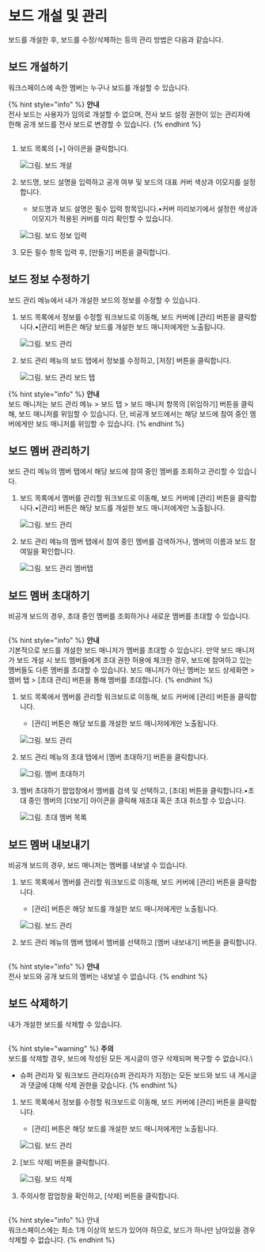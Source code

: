 # 보드 개설 및 관리

보드를 개설한 후, 보드를 수정/삭제하는 등의 관리 방법은 다음과 같습니다.

## 보드 개설하기

워크스페이스에 속한 멤버는 누구나 보드를 개설할 수 있습니다.

{% hint style="info" %}
**안내**\
전사 보드는 사용자가 임의로 개설할 수 없으며, 전사 보드 설정 권한이 있는 관리자에 한해 공개 보드를 전사 보드로 변경할 수 있습니다.
{% endhint %}

![그림. 보드 개설](data:image/gif;base64,R0lGODlhAQABAIAAAP///wAAACH5BAEAAAAALAAAAAABAAEAAAICRAEAOw==)

1.  보드 목록의 \[+] 아이콘을 클릭합니다.

    ![그림. 보드 개설](https://oopy.lazyrockets.com/api/v2/notion/image?src=https%3A%2F%2Fs3-us-west-2.amazonaws.com%2Fsecure.notion-static.com%2Ff7c857ce-3556-411d-84ad-3d7f1c22d08f%2FUntitled.png\&blockId=ad784fe2-fe0f-4385-a025-6b6d2ac43249)
2.  보드명, 보드 설명을 입력하고 공개 여부 및 보드의 대표 커버 색상과 이모지를 설정합니다.

    * 보드명과 보드 설명은 필수 입력 항목입니다.•커버 미리보기에서 설정한 색상과 이모지가 적용된 커버를 미리 확인할 수 있습니다.

    ![그림. 보드 정보 입력](https://oopy.lazyrockets.com/api/v2/notion/image?src=https%3A%2F%2Fs3-us-west-2.amazonaws.com%2Fsecure.notion-static.com%2F6a6d841c-75d1-4e66-a48e-b54d92e7e80e%2FUntitled.png\&blockId=75baaddb-ba58-4b32-a738-058c8395b28e)
3. 모든 필수 항목 입력 후, \[만들기] 버튼을 클릭합니다.

## 보드 정보 수정하기

보드 관리 메뉴에서 내가 개설한 보드의 정보를 수정할 수 있습니다.

1.  보드 목록에서 정보를 수정할 워크보드로 이동해, 보드 커버에 \[관리] 버튼을 클릭합니다.•\[관리] 버튼은 해당 보드를 개설한 보드 매니저에게만 노출됩니다.

    ![그림. 보드 관리](https://oopy.lazyrockets.com/api/v2/notion/image?src=https%3A%2F%2Fs3-us-west-2.amazonaws.com%2Fsecure.notion-static.com%2F5e7f81b1-e516-401e-917a-839a52a2f406%2FUntitled.png\&blockId=3670b3eb-f756-42d5-97f5-a94681da9551)
2.  보드 관리 메뉴의 보드 탭에서 정보를 수정하고, \[저장] 버튼을 클릭합니다.

    ![그림. 보드 관리 보드 탭](https://oopy.lazyrockets.com/api/v2/notion/image?src=https%3A%2F%2Fs3-us-west-2.amazonaws.com%2Fsecure.notion-static.com%2F6a3ba136-4f38-4796-baa0-37cf29a47f2f%2F%25EB%25B3%25B4%25EB%2593%259C\_%25EA%25B4%2580%25EB%25A6%25AC\_%25EB%25B3%25B4%25EB%2593%259C\_%25ED%2583%25AD.png\&blockId=2797d7e8-8a1b-4daf-9eb1-5f7836694fc1)

{% hint style="info" %}
**안내**\
보드 매니저는 보드 관리 메뉴 > 보드 탭 > 보드 매니저 항목의 \[위임하기] 버튼을 클릭해, 보드 매니저를 위임할 수 있습니다. 단, 비공개 보드에서는 해당 보드에 참여 중인 멤버에게만 보드 매니저를 위임할 수 있습니다.
{% endhint %}

## 보드 멤버 관리하기

보드 관리 메뉴의 멤버 탭에서 해당 보드에 참여 중인 멤버를 조회하고 관리할 수 있습니다.

1.  보드 목록에서 멤버를 관리할 워크보드로 이동해, 보드 커버에 \[관리] 버튼을 클릭합니다.•\[관리] 버튼은 해당 보드를 개설한 보드 매니저에게만 노출됩니다.

    ![그림. 보드 관리](https://oopy.lazyrockets.com/api/v2/notion/image?src=https%3A%2F%2Fs3-us-west-2.amazonaws.com%2Fsecure.notion-static.com%2F5e7f81b1-e516-401e-917a-839a52a2f406%2FUntitled.png\&blockId=9d1ff9a1-a0bd-4d61-871c-7d271ee09047)
2.  보드 관리 메뉴의 멤버 탭에서 참여 중인 멤버를 검색하거나, 멤버의 이름과 보드 참여일을 확인합니다.

    ![그림. 보드 관리 멤버탭](https://oopy.lazyrockets.com/api/v2/notion/image?src=https%3A%2F%2Fs3-us-west-2.amazonaws.com%2Fsecure.notion-static.com%2F6559cd62-d20c-4d93-b4f6-d08187b443e4%2FUntitled.png\&blockId=9272c9b4-9f4e-4577-ba41-cb53971bbc17)

## 보드 멤버 초대하기

비공개 보드의 경우, 초대 중인 멤버를 조회하거나 새로운 멤버를 초대할 수 있습니다.

![](data:image/gif;base64,R0lGODlhAQABAIAAAP///wAAACH5BAEAAAAALAAAAAABAAEAAAICRAEAOw==)

{% hint style="info" %}
**안내**\
기본적으로 보드를 개설한 보드 매니저가 멤버를 초대할 수 있습니다. 만약 보드 매니저가 보드 개설 시 보드 멤버들에게 초대 권한 허용에 체크한 경우, 보드에 참여하고 있는 멤버들도 다른 멤버를 초대할 수 있습니다. 보드 매니저가 아닌 멤버는 보드 상세화면 > 멤버 탭 > \[초대 관리] 버튼을 통해 멤버를 초대합니다.
{% endhint %}

1.  보드 목록에서 멤버를 관리할 워크보드로 이동해, 보드 커버에 \[관리] 버튼을 클릭합니다.

    * \[관리] 버튼은 해당 보드를 개설한 보드 매니저에게만 노출됩니다.

    ![그림. 보드 관리](https://oopy.lazyrockets.com/api/v2/notion/image?src=https%3A%2F%2Fs3-us-west-2.amazonaws.com%2Fsecure.notion-static.com%2F5e7f81b1-e516-401e-917a-839a52a2f406%2FUntitled.png\&blockId=159f9373-9afd-4469-9ccb-05f04bfd7580)
2.  보드 관리 메뉴의 초대 탭에서 \[멤버 초대하기] 버튼을 클릭합니다.

    ![그림. 멤버 초대하기](https://oopy.lazyrockets.com/api/v2/notion/image?src=https%3A%2F%2Fs3-us-west-2.amazonaws.com%2Fsecure.notion-static.com%2Ffd41d088-446b-4582-b56a-b8f02a6da0a4%2F%25EB%25B3%25B4%25EB%2593%259C\_%25EA%25B4%2580%25EB%25A6%25AC\_%25EC%25B4%2588%25EB%258C%2580\_%25ED%2583%25AD.png\&blockId=d9969f23-c7b7-4095-a6ca-7141420e47f8)
3.  멤버 초대하기 팝업창에서 멤버를 검색 및 선택하고, \[초대] 버튼을 클릭합니다.•초대 중인 멤버의 \[더보기] 아이콘을 클릭해 재초대 혹은 초대 취소할 수 있습니다.

    ![그림. 초대 멤버 목록](https://oopy.lazyrockets.com/api/v2/notion/image?src=https%3A%2F%2Fs3-us-west-2.amazonaws.com%2Fsecure.notion-static.com%2F0c1f655c-b7e4-4248-94c8-726535e101aa%2F%25EB%25B3%25B4%25EB%2593%259C\_%25EA%25B4%2580%25EB%25A6%25AC\_%25EC%25B4%2588%25EB%258C%2580\_%25ED%2583%25AD\_\(1\).png\&blockId=6204c9ef-75aa-4ec7-a781-9acf6ec9a8e6)

## 보드 멤버 내보내기

비공개 보드의 경우, 보드 매니저는 멤버를 내보낼 수 있습니다.

1.  보드 목록에서 멤버를 관리할 워크보드로 이동해, 보드 커버에 \[관리] 버튼을 클릭합니다.

    * \[관리] 버튼은 해당 보드를 개설한 보드 매니저에게만 노출됩니다.

    ![그림. 보드 관리](https://oopy.lazyrockets.com/api/v2/notion/image?src=https%3A%2F%2Fs3-us-west-2.amazonaws.com%2Fsecure.notion-static.com%2F5e7f81b1-e516-401e-917a-839a52a2f406%2FUntitled.png\&blockId=7676302f-ea32-4e15-88cd-eb56e51345cb)
2.  보드 관리 메뉴의 멤버 탭에서 멤버를 선택하고 \[멤버 내보내기] 버튼을 클릭합니다.

    ![](data:image/gif;base64,R0lGODlhAQABAIAAAP///wAAACH5BAEAAAAALAAAAAABAAEAAAICRAEAOw==)

{% hint style="info" %}
**안내**\
전사 보드와 공개 보드의 멤버는 내보낼 수 없습니다.
{% endhint %}

## 보드 삭제하기

내가 개설한 보드를 삭제할 수 있습니다.

![](data:image/gif;base64,R0lGODlhAQABAIAAAP///wAAACH5BAEAAAAALAAAAAABAAEAAAICRAEAOw==)

{% hint style="warning" %}
**주의**\
보드를 삭제할 경우, 보드에 작성된 모든 게시글이 영구 삭제되며 복구할 수 없습니다.\\

* 슈퍼 관리자 및 워크보드 관리자(슈퍼 관리자가 지정)는 모든 보드와 보드 내 게시글과 댓글에 대해 삭제 권한을 갖습니다.
{% endhint %}

1.  보드 목록에서 정보를 수정할 워크보드로 이동해, 보드 커버에 \[관리] 버튼을 클릭합니다.

    * \[관리] 버튼은 해당 보드를 개설한 보드 매니저에게만 노출됩니다.

    ![그림. 보드 관리](https://oopy.lazyrockets.com/api/v2/notion/image?src=https%3A%2F%2Fs3-us-west-2.amazonaws.com%2Fsecure.notion-static.com%2F5e7f81b1-e516-401e-917a-839a52a2f406%2FUntitled.png\&blockId=abbb2247-49ca-4935-bc3a-344cbe25d89d)
2.  \[보드 삭제] 버튼을 클릭합니다.

    ![그림. 보드 삭제](https://oopy.lazyrockets.com/api/v2/notion/image?src=https%3A%2F%2Fs3-us-west-2.amazonaws.com%2Fsecure.notion-static.com%2Fb0ad113e-b29b-4669-aeb1-48d5fe03e705%2FUntitled.png\&blockId=6c533a95-1eaf-4db7-bef0-fe0f2daea7bd)
3.  주의사항 팝업창을 확인하고, \[삭제] 버튼을 클릭합니다.

    ![](data:image/gif;base64,R0lGODlhAQABAIAAAP///wAAACH5BAEAAAAALAAAAAABAAEAAAICRAEAOw==)

{% hint style="info" %}
안내\
워크스페이스에는 최소 1개 이상의 보드가 있어야 하므로, 보드가 하나만 남아있을 경우 삭제할 수 없습니다.
{% endhint %}
